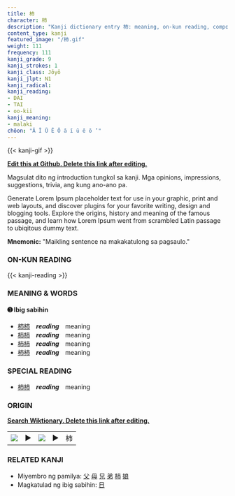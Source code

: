 ```yaml
---
title: 柿
character: 柿
description: "Kanji dictionary entry 柿: meaning, on-kun reading, compounds, origin, related kanji"
content_type: kanji
featured_image: "/柿.gif"
weight: 111
frequency: 111
kanji_grade: 9
kanji_strokes: 1
kanji_class: Jōyō
kanji_jlpt: N1
kanji_radical: 
kanji_reading: 
- DAI
- TAI
- oo-kii
kanji_meaning:
- malaki
chōon: "Ā Ī Ū Ē Ō ā ī ū ē ō ’"
---
```

[//]: # (Don't edit the line below. Kanji animated GIF code is automatically generated.)
{{< kanji-gif >}}

[//]: # (Edit below this line.)

**[Edit this at Github. Delete this link after editing.](https://github.com/tim0g/tim/tree/main/content/kanji/柿/index.md)**

Magsulat dito ng introduction tungkol sa kanji. Mga opinions, impressions, suggestions, trivia, ang kung ano-ano pa.

Generate Lorem Ipsum placeholder text for use in your graphic, print and web layouts, and discover plugins for your favorite writing, design and blogging tools. Explore the origins, history and meaning of the famous passage, and learn how Lorem Ipsum went from scrambled Latin passage to ubiqitous dummy text.
 
**Mnemonic:** "Maikling sentence na makakatulong sa pagsaulo."

### ON-KUN READING

[//]: # (Don't edit the line below. ON-KUN READING code is automatically generated.)
{{< kanji-reading >}}

### MEANING & WORDS

#### ➊ **Ibig sabihin**
  - [柿](../柿)[柿](../柿)　***reading***　meaning
  - [柿](../柿)[柿](../柿)　***reading***　meaning
  - [柿](../柿)[柿](../柿)　***reading***　meaning
  - [柿](../柿)[柿](../柿)　***reading***　meaning

### SPECIAL READING
  - [柿](../柿)[柿](../柿)　***reading***　meaning

### ORIGIN

**[Search Wiktionary. Delete this link after editing.](https://wiktionary.org/wiki/柿)**
<table class="kanji-table"><tr><td>
<img src="60px-柿-bronze.svg.png">
</td><td>▶</td><td>
<img src="60px-柿-oracle.svg.png">
</td><td>▶</td>
<td class="kanji-origin">柿</td>
</tr></table>

### RELATED KANJI
- Miyembro ng pamilya: [父](../父) [母](../母) [兄](../兄) [弟](../弟) [柿](../柿) [娘](../娘)
- Magkatulad ng ibig sabihin: [日](../日)
